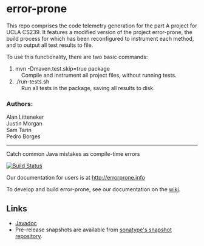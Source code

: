 # error-prone

This repo comprises the code telemetry generation for the part A project for UCLA CS239. It features a modified version of the project error-prone,
the build process for which has been reconfigured to instrument each method, and to output all test results to file.

To use this functionality, there are two basic commands:  
1) mvn -Dmaven.test.skip=true package  
&nbsp;&nbsp;&nbsp;&nbsp;Compile and instrument all project files, without running tests.  
2) ./run-tests.sh  
&nbsp;&nbsp;&nbsp;&nbsp;Run all tests in the package, saving all results to disk.  

### Authors:
Alan Litteneker  
Justin Morgan  
Sam Tarin  
Pedro Borges

---

Catch common Java mistakes as compile-time errors

[![Build Status](https://travis-ci.org/google/error-prone.svg?branch=master)](https://travis-ci.org/google/error-prone)

Our documentation for users is at http://errorprone.info

To develop and build error-prone, see our documentation on the [wiki](https://github.com/google/error-prone/wiki/For-Developers).

## Links

- [Javadoc](http://errorprone.info/api/latest/)
- Pre-release snapshots are available from [sonatype's snapshot repository](https://oss.sonatype.org/content/repositories/snapshots/com/google/errorprone/).
